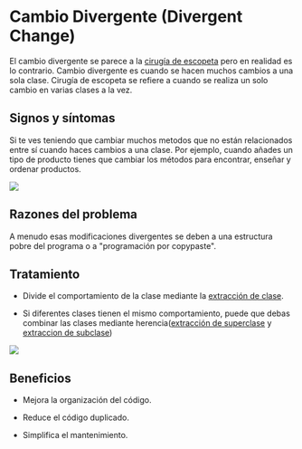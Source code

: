 # Cambio Divergente (Divergent Change)

El cambio divergente se parece a la [cirugía de escopeta](./CodeSmell/ShotgunSurgery.md) pero en realidad es lo contrario. Cambio divergente es cuando se hacen muchos cambios a una sola clase. Cirugía de escopeta se refiere a cuando se realiza un solo cambio en varias clases a la vez.

## Signos y síntomas

Si te ves teniendo que cambiar muchos metodos que no están relacionados entre sí cuando haces cambios a una clase. Por ejemplo, cuando añades un tipo de producto tienes que cambiar los métodos para encontrar, enseñar y ordenar productos.

![](https://refactoring.guru/images/refactoring/content/smells/divergent-change-01.png?id=d62e68e1778d67bf82ff74064c24de33)

## Razones del problema

A menudo esas modificaciones divergentes se deben a una estructura pobre del programa o a "programación por copypaste".
## Tratamiento

* Divide el comportamiento de la clase mediante la [extracción de clase](https://refactoring.guru/es/extract-class).

* Si diferentes clases tienen el mismo comportamiento, puede que debas combinar las clases mediante herencia([extracción de superclase](https://refactoring.guru/es/extract-superclass) y [extraccion de subclase](https://refactoring.guru/es/extract-subclass))

![](https://refactoring.guru/images/refactoring/content/smells/divergent-change-02.png?id=21b6fd7cba36f123c09497cb8f5a5625)

## Beneficios

* Mejora la organización del código.

* Reduce el código duplicado.

* Simplifica el mantenimiento.